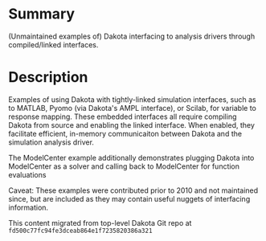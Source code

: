 # Summary

(Unmaintained examples of) Dakota interfacing to analysis drivers
through compiled/linked interfaces.

# Description

Examples of using Dakota with tightly-linked simulation interfaces,
such as to MATLAB, Pyomo (via Dakota's AMPL interface), or Scilab, for
variable to response mapping. These embedded interfaces all require
compiling Dakota from source and enabling the linked interface. When
enabled, they facilitate efficient, in-memory communicaiton between
Dakota and the simulation analysis driver.

The ModelCenter example additionally demonstrates plugging Dakota into
ModelCenter as a solver and calling back to ModelCenter for function
evaluations

Caveat: These examples were contributed prior to 2010 and not
maintained since, but are included as they may contain useful nuggets
of interfacing information.

This content migrated from top-level Dakota Git repo at
`fd500c77fc94fe3dceab864e1f7235820386a321`
